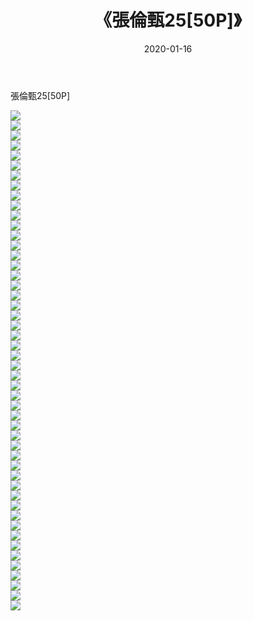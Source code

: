 ﻿---
layout: post
title:  《張倫甄25[50P]》
date:   2020-01-16
img: http://pic.660000.xyz/1:down/唯美/2020/張倫甄25[50P]/000.jpg
categories: [美女, 清纯, 唯美]
---

張倫甄25[50P]

  ![](http://pic.660000.xyz/1:down/唯美/2020/張倫甄25[50P]/001.jpg) <br> ![](http://pic.660000.xyz/1:down/唯美/2020/張倫甄25[50P]/002.jpg) <br> ![](http://pic.660000.xyz/1:down/唯美/2020/張倫甄25[50P]/003.jpg) <br> ![](http://pic.660000.xyz/1:down/唯美/2020/張倫甄25[50P]/004.jpg) <br> ![](http://pic.660000.xyz/1:down/唯美/2020/張倫甄25[50P]/005.jpg) <br> ![](http://pic.660000.xyz/1:down/唯美/2020/張倫甄25[50P]/006.jpg) <br> ![](http://pic.660000.xyz/1:down/唯美/2020/張倫甄25[50P]/007.jpg) <br> ![](http://pic.660000.xyz/1:down/唯美/2020/張倫甄25[50P]/008.jpg) <br> ![](http://pic.660000.xyz/1:down/唯美/2020/張倫甄25[50P]/009.jpg) <br> ![](http://pic.660000.xyz/1:down/唯美/2020/張倫甄25[50P]/010.jpg) <br> ![](http://pic.660000.xyz/1:down/唯美/2020/張倫甄25[50P]/011.jpg) <br> ![](http://pic.660000.xyz/1:down/唯美/2020/張倫甄25[50P]/012.jpg) <br> ![](http://pic.660000.xyz/1:down/唯美/2020/張倫甄25[50P]/013.jpg) <br> ![](http://pic.660000.xyz/1:down/唯美/2020/張倫甄25[50P]/014.jpg) <br> ![](http://pic.660000.xyz/1:down/唯美/2020/張倫甄25[50P]/015.jpg) <br> ![](http://pic.660000.xyz/1:down/唯美/2020/張倫甄25[50P]/016.jpg) <br> ![](http://pic.660000.xyz/1:down/唯美/2020/張倫甄25[50P]/017.jpg) <br> ![](http://pic.660000.xyz/1:down/唯美/2020/張倫甄25[50P]/018.jpg) <br> ![](http://pic.660000.xyz/1:down/唯美/2020/張倫甄25[50P]/019.jpg) <br> ![](http://pic.660000.xyz/1:down/唯美/2020/張倫甄25[50P]/020.jpg) <br> ![](http://pic.660000.xyz/1:down/唯美/2020/張倫甄25[50P]/021.jpg) <br> ![](http://pic.660000.xyz/1:down/唯美/2020/張倫甄25[50P]/022.jpg) <br> ![](http://pic.660000.xyz/1:down/唯美/2020/張倫甄25[50P]/023.jpg) <br> ![](http://pic.660000.xyz/1:down/唯美/2020/張倫甄25[50P]/024.jpg) <br> ![](http://pic.660000.xyz/1:down/唯美/2020/張倫甄25[50P]/025.jpg) <br> ![](http://pic.660000.xyz/1:down/唯美/2020/張倫甄25[50P]/026.jpg) <br> ![](http://pic.660000.xyz/1:down/唯美/2020/張倫甄25[50P]/027.jpg) <br> ![](http://pic.660000.xyz/1:down/唯美/2020/張倫甄25[50P]/028.jpg) <br> ![](http://pic.660000.xyz/1:down/唯美/2020/張倫甄25[50P]/029.jpg) <br> ![](http://pic.660000.xyz/1:down/唯美/2020/張倫甄25[50P]/030.jpg) <br> ![](http://pic.660000.xyz/1:down/唯美/2020/張倫甄25[50P]/031.jpg) <br> ![](http://pic.660000.xyz/1:down/唯美/2020/張倫甄25[50P]/032.jpg) <br> ![](http://pic.660000.xyz/1:down/唯美/2020/張倫甄25[50P]/033.jpg) <br> ![](http://pic.660000.xyz/1:down/唯美/2020/張倫甄25[50P]/034.jpg) <br> ![](http://pic.660000.xyz/1:down/唯美/2020/張倫甄25[50P]/035.jpg) <br> ![](http://pic.660000.xyz/1:down/唯美/2020/張倫甄25[50P]/036.jpg) <br> ![](http://pic.660000.xyz/1:down/唯美/2020/張倫甄25[50P]/037.jpg) <br> ![](http://pic.660000.xyz/1:down/唯美/2020/張倫甄25[50P]/038.jpg) <br> ![](http://pic.660000.xyz/1:down/唯美/2020/張倫甄25[50P]/039.jpg) <br> ![](http://pic.660000.xyz/1:down/唯美/2020/張倫甄25[50P]/040.jpg) <br> ![](http://pic.660000.xyz/1:down/唯美/2020/張倫甄25[50P]/041.jpg) <br> ![](http://pic.660000.xyz/1:down/唯美/2020/張倫甄25[50P]/042.jpg) <br> ![](http://pic.660000.xyz/1:down/唯美/2020/張倫甄25[50P]/043.jpg) <br> ![](http://pic.660000.xyz/1:down/唯美/2020/張倫甄25[50P]/044.jpg) <br> ![](http://pic.660000.xyz/1:down/唯美/2020/張倫甄25[50P]/045.jpg) <br> ![](http://pic.660000.xyz/1:down/唯美/2020/張倫甄25[50P]/046.jpg) <br> ![](http://pic.660000.xyz/1:down/唯美/2020/張倫甄25[50P]/047.jpg) <br> ![](http://pic.660000.xyz/1:down/唯美/2020/張倫甄25[50P]/048.jpg) <br> ![](http://pic.660000.xyz/1:down/唯美/2020/張倫甄25[50P]/049.jpg) <br> ![](http://pic.660000.xyz/1:down/唯美/2020/張倫甄25[50P]/050.jpg) <br>
